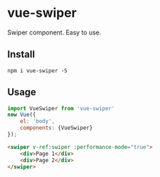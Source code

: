 # vue-swiper
Swiper component. Easy to use.

## Install
```
npm i vue-swiper -S
```

## Usage
```js
import VueSwiper from 'vue-swiper'
new Vue({
    el: 'body',
    components: {VueSwiper}
});
```
```html
<swiper v-ref:swiper :performance-mode="true">
    <div>Page 1</div>
    <div>Page 2</div>
</swiper>
```